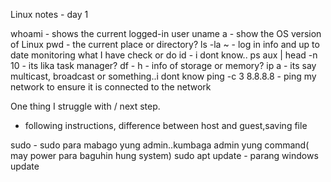  Linux notes - day 1
 
 whoami - shows the current logged-in user
 uname a - show the OS version of Linux
 pwd - the current place or directory?
 ls -la ~    - log in info and up to date monitoring what I have check or do
 id - i dont know.. 
 ps aux | head -n 10     - its lika task manager?
 df - h  - info of storage or memory?
 ip a  - its say multicast, broadcast or something..i dont know
 ping -c 3 8.8.8.8  - ping my network to ensure it is connected to the network

 One thing I struggle with / next step.
 - following instructions, difference between host and guest,saving file
 
 
 
 sudo  -  sudo para mabago yung admin..kumbaga admin yung command( may power para baguhin hung system)
 sudo apt update - parang windows update
 
